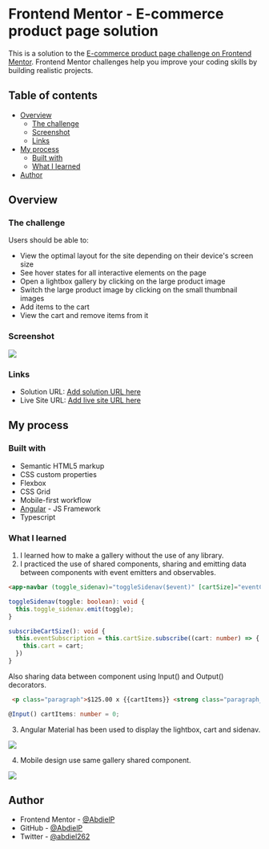 # Frontend Mentor - E-commerce product page solution

This is a solution to the [E-commerce product page challenge on Frontend Mentor](https://www.frontendmentor.io/challenges/ecommerce-product-page-UPsZ9MJp6). Frontend Mentor challenges help you improve your coding skills by building realistic projects.

## Table of contents

- [Overview](#overview)
  - [The challenge](#the-challenge)
  - [Screenshot](#screenshot)
  - [Links](#links)
- [My process](#my-process)
  - [Built with](#built-with)
  - [What I learned](#what-i-learned)
- [Author](#author)

## Overview

### The challenge

Users should be able to:

- View the optimal layout for the site depending on their device's screen size
- See hover states for all interactive elements on the page
- Open a lightbox gallery by clicking on the large product image
- Switch the large product image by clicking on the small thumbnail images
- Add items to the cart
- View the cart and remove items from it

### Screenshot

![](./captures/desktop.png)

### Links

- Solution URL: [Add solution URL here](https://www.frontendmentor.io/solutions/angular-ecommerce-product-page-hVoSVtN4L)
- Live Site URL: [Add live site URL here](https://abdielp.github.io/angular-ecommerce-product-page/)

## My process

### Built with

- Semantic HTML5 markup
- CSS custom properties
- Flexbox
- CSS Grid
- Mobile-first workflow
- [Angular](https://angular.io/) - JS Framework
- Typescript

### What I learned

1. I learned how to make a gallery without the use of any library.
2. I practiced the use of shared components, sharing and emitting data between components with event emitters and observables.

```html
<app-navbar (toggle_sidenav)="toggleSidenav($event)" [cartSize]="eventCart.asObservable()"></app-navbar>
```

```ts
toggleSidenav(toggle: boolean): void { 
  this.toggle_sidenav.emit(toggle);
}

subscribeCartSize(): void {
  this.eventSubscription = this.cartSize.subscribe((cart: number) => {
    this.cart = cart;
  })
}
```

Also sharing data between component using Input() and Output() decorators.

```html
 <p class="paragraph">$125.00 x {{cartItems}} <strong class="paragraph__strong">${{cartTotal() | number : '1.2-2'}}</strong></p>
```

```ts
@Input() cartItems: number = 0;
```

3. Angular Material has been used to display the lightbox, cart and sidenav.

![](./captures/desktop.png)

4. Mobile design use same gallery shared component.

![](./captures/mobile.png)

## Author

- Frontend Mentor - [@AbdielP](https://www.frontendmentor.io/profile/AbdielP)
- GitHub - [@AbdielP](https://github.com/AbdielP)
- Twitter - [@abdiel262](https://twitter.com/Abdiel262)

